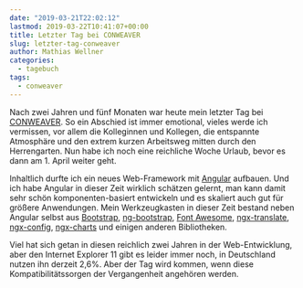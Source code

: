 ```yaml
---
date: "2019-03-21T22:02:12"
lastmod: 2019-03-22T10:41:07+00:00
title: Letzter Tag bei CONWEAVER
slug: letzter-tag-conweaver
author: Mathias Wellner
categories:
  - tagebuch
tags:
  - conweaver
---
```

Nach zwei Jahren und fünf Monaten war heute mein letzter Tag bei [CONWEAVER](https://www.conweaver.com/). So ein Abschied ist immer emotional, vieles werde ich vermissen, vor allem die Kolleginnen und Kollegen, die entspannte Atmosphäre und den extrem kurzen Arbeitsweg mitten durch den Herrengarten. Nun habe ich noch eine reichliche Woche Urlaub, bevor es dann am 1. April weiter geht. <!--more-->

Inhaltlich durfte ich ein neues Web-Framework mit [Angular](https://angular.io/) aufbauen. Und ich habe Angular in dieser Zeit wirklich schätzen gelernt, man kann damit sehr schön komponenten-basiert entwickeln und es skaliert auch gut für größere Anwendungen. Mein Werkzeugkasten in dieser Zeit bestand neben Angular selbst aus [Bootstrap](https://getbootstrap.com/), [ng-bootstrap](https://ng-bootstrap.github.io/), [Font Awesome](https://fontawesome.com/), [ngx-translate](http://www.ngx-translate.com/), [ngx-config](https://github.com/fulls1z3/ngx-config), [ngx-charts](https://github.com/swimlane/ngx-charts) und einigen anderen Bibliotheken. 

Viel hat sich getan in diesen reichlich zwei Jahren in der Web-Entwicklung, aber den Internet Explorer 11 gibt es leider immer noch, in Deutschland nutzen ihn derzeit 2,6%. Aber der Tag wird kommen, wenn diese Kompatibilitätssorgen der Vergangenheit angehören werden. 